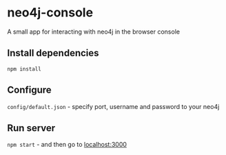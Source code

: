 # neo4j-console
A small app for interacting with neo4j in the browser console
## Install dependencies
`npm install`
## Configure
`config/default.json` - specify port, username and password to your neo4j
## Run server
`npm start` - and then go to [localhost:3000](http://localhost:300)